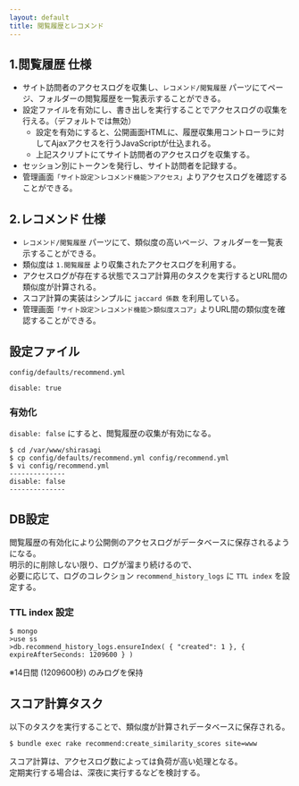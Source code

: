 ```yaml
---
layout: default
title: 閲覧履歴とレコメンド
---
```


## 1.閲覧履歴 仕様

- サイト訪問者のアクセスログを収集し、`レコメンド/閲覧履歴` パーツにてページ、フォルダーの閲覧履歴を一覧表示することができる。
- 設定ファイルを有効にし、書き出しを実行することでアクセスログの収集を行える。（デフォルトでは無効）
  - 設定を有効にすると、公開画面HTMLに、履歴収集用コントローラに対してAjaxアクセスを行うJavaScriptが仕込まれる。
  - 上記スクリプトにてサイト訪問者のアクセスログを収集する。
- セッション別にトークンを発行し、サイト訪問者を記録する。
- 管理画面`「サイト設定＞レコメンド機能＞アクセス」`よりアクセスログを確認することができる。

## 2.レコメンド 仕様

- `レコメンド/閲覧履歴` パーツにて、類似度の高いページ、フォルダーを一覧表示することができる。
- 類似度は `1.閲覧履歴` より収集されたアクセスログを利用する。
- アクセスログが存在する状態でスコア計算用のタスクを実行するとURL間の類似度が計算される。
- スコア計算の実装はシンプルに `jaccard 係数` を利用している。
- 管理画面`「サイト設定＞レコメンド機能＞類似度スコア」`よりURL間の類似度を確認することができる。

## 設定ファイル

`config/defaults/recommend.yml`

~~~
disable: true
~~~

### 有効化
`disable: false` にすると、閲覧履歴の収集が有効になる。

~~~
$ cd /var/www/shirasagi
$ cp config/defaults/recommend.yml config/recommend.yml
$ vi config/recommend.yml
--------------
disable: false
--------------
~~~

## DB設定

閲覧履歴の有効化により公開側のアクセスログがデータベースに保存されるようになる。<br />
明示的に削除しない限り、ログが溜まり続けるので、<br />
必要に応じて、ログのコレクション `recommend_history_logs` に `TTL index` を設定する。

### TTL index 設定

~~~
$ mongo
>use ss
>db.recommend_history_logs.ensureIndex( { "created": 1 }, { expireAfterSeconds: 1209600 } )
~~~

※14日間 (1209600秒) のみログを保持

## スコア計算タスク

以下のタスクを実行することで、類似度が計算されデータベースに保存される。

~~~
$ bundle exec rake recommend:create_similarity_scores site=www
~~~

スコア計算は、アクセスログ数によっては負荷が高い処理となる。<br />
定期実行する場合は、深夜に実行するなどを検討する。

